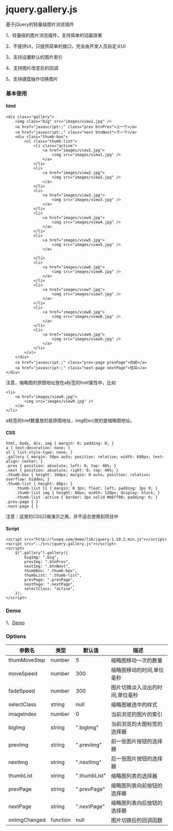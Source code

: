 # jquery.gallery.js
基于jQuery的轻量级图片浏览插件

1、轻量级的图片浏览插件，支持简单的动画效果

2、不提供UI，只提供简单的接口，完全由开发人员自定义UI

3、支持设置默认的图片索引

4、支持图片改变后的回调

5、支持键盘操作切换图片

### 基本使用
#### html
```
<div class="gallery">
    <img class="big" src="images/view1.jpg" />
    <a href="javascript:;" class="prev btnPrev">上一个</a>
    <a href="javascript:;" class="next btnNext">下一个</a>
    <div class="thumb-box">
        <ul class="thumb-list">
            <li class="active">
                <a href="images/view1.jpg">
                    <img src="images/view1.jpg" />
                </a>
            </li>
            <li>
                <a href="images/view2.jpg">
                    <img src="images/view2.jpg" />
                </a>
            </li>
            <li>
                <a href="images/view3.jpg">
                    <img src="images/view3.jpg" />
                </a>
            </li>
            <li>
                <a href="images/view4.jpg">
                    <img src="images/view4.jpg" />
                </a>
            </li>
            <li>
                <a href="images/view5.jpg">
                    <img src="images/view5.jpg" />
                </a>

            </li>
            <li>
                <a href="images/view6.jpg">
                    <img src="images/view6.jpg" />
                </a>
            </li>
            <li>
                <a href="images/view7.jpg">
                    <img src="images/view7.jpg" />
                </a>
            </li>
            <li>
                <a href="images/view8.jpg">
                    <img src="images/view8.jpg" />
                </a>
            </li>
            <li>
                <a href="images/view9.jpg">
                    <img src="images/view9.jpg" />
                </a>
            </li>                
        </ul>
    </div>
    <a href="javascript:;" class="prev-page prevPage">向前</a>
    <a href="javascript:;" class="next-page nextPage">往后</a>
</div>
```
注意，缩略图的原图地址放在a标签的href属性中，比如
```
<li>
    <a href="images/view9.jpg">
        <img src="images/view9.jpg" />
    </a>
</li>   
```
a标签的href数量放的是原图地址，img的src放的是缩略图地址。

#### CSS
```
html, body, div, img { margin: 0; padding: 0; }
a { text-decoration: none; }
ul { list-style-type: none; }
.gallery { margin: 50px auto; position: relative; width: 600px; text-align: center; }
.prev { position: absolute; left: 0; top: 40%; }
.next { position: absolute; right: 0; top: 40%; }
.thumb-box { height: 104px; margin: 0 auto; position: relative; overflow: hidden; }
.thumb-list { height: 80px; }
    .thumb-list li { margin: 0 3px; float: left; padding: 3px 0; }
    .thumb-list img { height: 80px; width: 120px; display: block; }
    .thumb-list .active { border: 3px solid #b6ff00; padding: 0; }
.prev-page { }
.next-page { }
```
注意：这里的CSS只做演示之用，并不适合使用到项目中

#### Script
```
<script src="http://luopq.com/demo/lib/jquery-1.10.2.min.js"></script>
<script src="../src/jquery.gallery.js"></script>
<script>
    $(".gallery").gallery({
        bigImg: ".big",
        prevImg: ".btnPrev",
        nextImg: ".btnNext",
        thumbBox: ".thumb-box",
        thumbList: ".thumb-list",
        prevPage: ".prevPage",
        nextPage: ".nextPage",
        selectClass: "active",
    });
</script>
```

### Demo
1、<a href="http://luopq.com/demo/gallery/examples/index.html" target="_blank">Demo</a>

### Options
|参数名|类型|默认值|描述|
|-----|----|-----|---|
|thumMoveStep|number|5|缩略图移动一次的数量|
|moveSpeed|number|300|缩略图移动的时间,单位毫秒|
|fadeSpeed|number|300|图片切换淡入淡出的时间,单位毫秒|
|selectClass|string|null|缩略图被选中的样式|
|imageIndex|number|0|当前浏览的图片的索引|
|bigImg|string|".bigImg"|当前浏览的大图标签的选择器|
|prevImg|string|".prevImg"|前一张图片按钮的选择器|
|nextImg|string|".nextImg"|后一张图片按钮的选择器|
|thumbList|string|".thumbList"|缩略图列表的选择器|
|prevPage|string|".prevPage"|缩略图列表向前按钮的选择器|
|nextPage|string|".nextPage"|缩略图列表向后按钮的选择器|
|onImgChanged|function|null|图片切换后的回调函数|